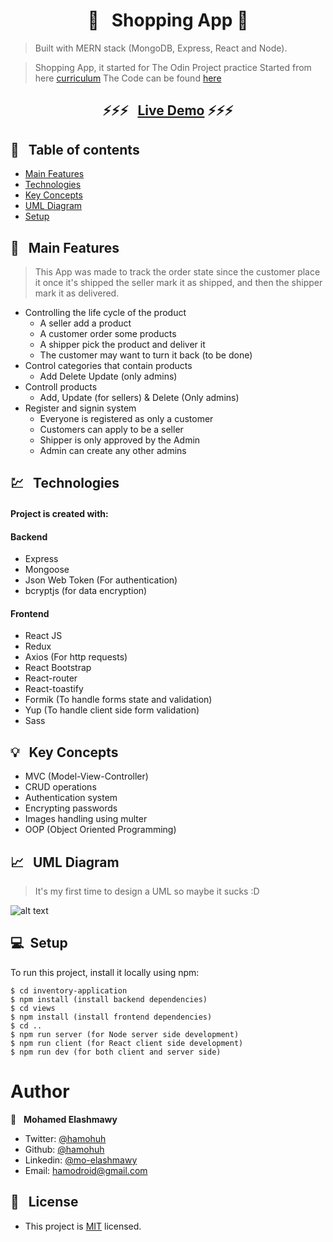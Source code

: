 <h1 align="center">  🛒 &nbsp; Shopping App 🛒 </h1>

> Built with MERN stack (MongoDB, Express, React and Node).

> Shopping App, it started for The Odin Project practice
> Started from here [curriculum](https://www.theodinproject.com/courses/nodejs/lessons/inventory-application)
> The Code can be found [here](https://github.com/hamohuh/inventory-application)

### <h2 align="center"> ⚡️⚡️⚡️ &nbsp; [Live Demo](https://afternoon-atoll-93127.herokuapp.com/) ⚡️⚡️⚡️ </h2>

## 📜 &nbsp; Table of contents

- [Main Features](#main-features)
- [Technologies](#technologies)
- [Key Concepts](#key-concepts)
- [UML Diagram](#UML-diagram)
- [Setup](#setup)

## 🚩 &nbsp; Main Features

> This App was made to track the order state since the customer place it
> once it's shipped the seller mark it as shipped, and then the shipper mark it as delivered.

- Controlling the life cycle of the product
  - A seller add a product
  - A customer order some products
  - A shipper pick the product and deliver it
  - The customer may want to turn it back (to be done)
- Control categories that contain products
  - Add Delete Update (only admins)
- Controll products
  - Add, Update (for sellers) & Delete (Only admins)
- Register and signin system
  - Everyone is registered as only a customer
  - Customers can apply to be a seller
  - Shipper is only approved by the Admin
  - Admin can create any other admins

## 💹 &nbsp; Technologies

#### Project is created with:

#### Backend

- Express
- Mongoose
- Json Web Token (For authentication)
- bcryptjs (for data encryption)

#### Frontend

- React JS
- Redux
- Axios (For http requests)
- React Bootstrap
- React-router
- React-toastify
- Formik (To handle forms state and validation)
- Yup (To handle client side form validation)
- Sass

## 💡 &nbsp; Key Concepts

- MVC (Model-View-Controller)
- CRUD operations
- Authentication system
- Encrypting passwords
- Images handling using multer
- OOP (Object Oriented Programming)

## 📈 &nbsp; UML Diagram

> It's my first time to design a UML so maybe it sucks :D

![alt text](https://i.imgur.com/vGa9f8e.jpg)

## 💻 &nbsp;Setup

To run this project, install it locally using npm:

```
$ cd inventory-application
$ npm install (install backend dependencies)
$ cd views
$ npm install (install frontend dependencies)
$ cd ..
$ npm run server (for Node server side development)
$ npm run client (for React client side development)
$ npm run dev (for both client and server side)
```

# Author

👤 &nbsp; **Mohamed Elashmawy**

- Twitter: [@hamohuh](https://twitter.com/hamohuh)
- Github: [@hamohuh](https://github.com/hamohuh)
- Linkedin: [@mo-elashmawy](https://www.linkedin.com/in/mo-elashmawy/)
- Email: [hamodroid@gmail.com](mailto:hamodroid@gmail.com)

## 📝 &nbsp; License

- This project is [MIT](./LICENSE) licensed.
